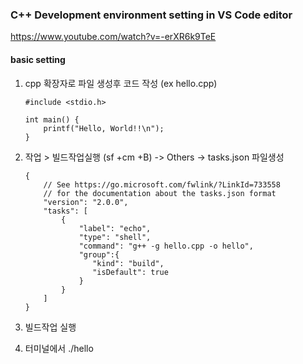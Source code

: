 ### C++ Development environment setting in VS Code editor

<https://www.youtube.com/watch?v=-erXR6k9TeE>

#### basic setting

1. cpp 확장자로 파일 생성후 코드 작성 (ex hello.cpp)

   ```
   #include <stdio.h>
   
   int main() {
       printf("Hello, World!!\n");
   }
   ```

2. 작업 > 빌드작업실행 (sf +cm +B) -> Others -> tasks.json 파일생성

   ```
   {
       // See https://go.microsoft.com/fwlink/?LinkId=733558
       // for the documentation about the tasks.json format
       "version": "2.0.0",
       "tasks": [
           {
               "label": "echo",
               "type": "shell",
               "command": "g++ -g hello.cpp -o hello",
               "group":{
                  "kind": "build",
                  "isDefault": true
               }
           }
       ]
   }
   ```

3. 빌드작업 실행

4. 터미널에서 ./hello